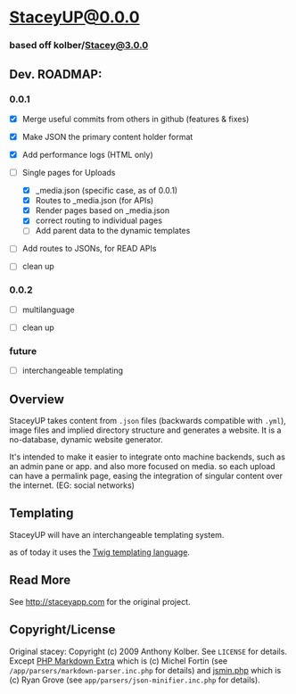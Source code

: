 # StaceyUP@0.0.0

### based off kolber/Stacey@3.0.0

## Dev. ROADMAP:

### 0.0.1
- [X] Merge useful commits from others in github (features & fixes)
- [X] Make JSON the primary content holder format
- [X] Add performance logs (HTML only)
- [ ] Single pages for Uploads
  - [X] _media.json (specific case, as of 0.0.1)
  - [X] Routes to _media.json (for APIs)
  - [X] Render pages based on _media.json
  - [X] correct routing to individual pages
  - [ ] Add parent data to the dynamic templates
- [ ] Add routes to JSONs, for READ APIs
- [ ] clean up


### 0.0.2
- [ ] multilanguage
- [ ] clean up



### future

- [ ] interchangeable templating


## Overview

StaceyUP takes content from `.json` files (backwards compatible with `.yml`), image files and implied directory structure and generates a website.
It is a no-database, dynamic website generator.

It's intended to make it easier to integrate onto machine backends, such as an admin pane or app.
and also more focused on media. so each upload can have a permalink page, easing the integration of singular content over the internet. (EG: social networks) 

## Templating

StaceyUP will have an interchangeable templating system.

as of today it uses the [Twig templating language](http://twig.sensiolabs.org/). 

## Read More

See <http://staceyapp.com> for the original project.

## Copyright/License
Original stacey:
Copyright (c) 2009 Anthony Kolber. See `LICENSE` for details.
Except [PHP Markdown Extra](http://michelf.com/projects/php-markdown/extra/) which is (c) Michel Fortin (see `/app/parsers/markdown-parser.inc.php` for details) and
[jsmin.php](https://github.com/rgrove/jsmin-php/) which is (c) Ryan Grove (see `app/parsers/json-minifier.inc.php` for details).